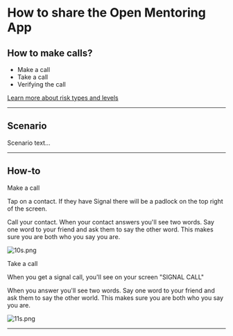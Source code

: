 # How to share the Open Mentoring App

## How to make calls?


 * Make a call
 * Take a call
 * Verifying the call

[Learn more about risk types and levels](resources/risk-assessment.md)
***
## Scenario

Scenario text...

***
## How-to

Make a call

Tap on a contact. If they have Signal there will be a padlock on the top right of the screen.

Call your contact. 
When your contact answers you&#39;ll see two words.
Say one word to your friend and ask them to say the other word. 
This makes sure you are both who you say you are.

![10s.png]({{site.baseurl}}/media/10s.png)

Take a call

When you get a signal call, you&#39;ll see on your screen &quot;SIGNAL CALL&quot;

When you answer you&#39;ll see two words. 
Say one word to your friend and ask them to say the other world. 
This makes sure you are both who you say you are.

![11s.png]({{site.baseurl}}/media/11s.png)



***